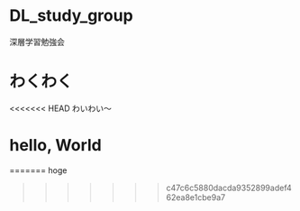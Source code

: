 # DL_study_group
深層学習勉強会

# わくわく
<<<<<<< HEAD
わいわい〜

# hello, World
=======
hoge
>>>>>>> c47c6c5880dacda9352899adef462ea8e1cbe9a7
